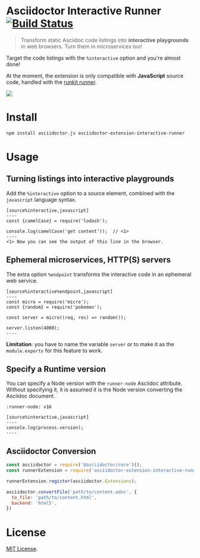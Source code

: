 # Asciidoctor Interactive Runner [![Build Status](https://travis-ci.com/oncletom/asciidoctor-extension-interactive-runner.svg?branch=master)](https://travis-ci.com/oncletom/asciidoctor-extension-interactive-runner)

> Transform static Asciidoc code listings into **interactive playgrounds** in web browsers. Turn them in microservices too!

Target the code listings with the `%interactive` option and you're almost done!

At the moment, the extension is only compatible with **JavaScript** source code, handled with the [runkit runner][].

![](demo.gif)

# Install

```bash
npm install asciidoctor.js asciidoctor-extension-interactive-runner
```

# Usage

## Turning listings into interactive playgrounds

Add the `%interactive` option to a source element, combined with the `javascript` language syntax.

```adoc
[source%interactive,javascript]
----
const {camelCase} = require('lodash');

console.log(camelCase('get content'));  // <1>
----
<1> Now you can see the output of this line in the browser.
```

## Ephemeral microservices, HTTP(S) servers

The extra option `%endpoint` transforms the interactive code in an ephemeral web service.

```adoc
[source%interactive%endpoint,javascript]
----
const micro = require('micro');
const {random} = require('pokemon');

const server = micro((req, res) => random());

server.listen(4000);
----
```

**Limitation**: you have to name the variable `server` or to make it as the  `module.exports` for this feature to work.

## Specify a Runtime version

You can specify a Node version with the `runner-node` Asciidoc attribute.
Without specifying it, it is assumed it is the Node version converting the Asciidoc document.

```adoc
:runner-node: v16

[source%interactive,javascript]
----
console.log(process.version);
----
```

## Asciidoctor Conversion

```js
const asciidoctor = require('@asciidoctor/core')();
const runnerExtension = require('asciidoctor-extension-interactive-runner');

runnerExtension.register(asciidoctor.Extensions);

asciidoctor.convertFile('path/to/content.adoc', {
  to_file: 'path/to/content.html',
  backend: 'html5',
})
```

# License

[MIT License](LICENSE).

[runkit runner]: https://runkit.com/npm/
